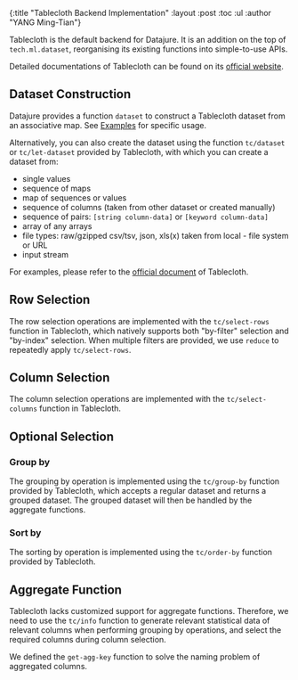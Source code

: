 {:title  "Tablecloth Backend Implementation"
 :layout :post
 :toc :ul
 :author "YANG Ming-Tian"}

Tablecloth is the default backend for Datajure. It is an addition on the top of `tech.ml.dataset`, reorganising its existing functions into simple-to-use APIs.

Detailed documentations of Tablecloth can be found on its [official website](https://scicloj.github.io/tablecloth/).

## Dataset Construction

Datajure provides a function `dataset` to construct a Tablecloth dataset from an associative map. See [Examples](/pages-output/examples/) for specific usage.

Alternatively, you can also create the dataset using the function `tc/dataset` or `tc/let-dataset` provided by Tablecloth, with which you can create a dataset from:

- single values
- sequence of maps
- map of sequences or values
- sequence of columns (taken from other dataset or created manually)
- sequence of pairs: `[string column-data]` or `[keyword column-data]`
- array of any arrays
- file types: raw/gzipped csv/tsv, json, xls(x) taken from local - file system or URL
- input stream

For examples, please refer to the [official document](https://scicloj.github.io/tablecloth/#Dataset_creation) of Tablecloth.

## Row Selection

The row selection operations are implemented with the `tc/select-rows` function in Tablecloth, which natively supports both "by-filter" selection and "by-index" selection. When multiple filters are provided, we use `reduce` to repeatedly apply `tc/select-rows`.

## Column Selection

The column selection operations are implemented with the `tc/select-columns` function in Tablecloth.

## Optional Selection

### Group by

The grouping by operation is implemented using the `tc/group-by` function provided by Tablecloth, which accepts a regular dataset and returns a grouped dataset. The grouped dataset will then be handled by the aggregate functions.

### Sort by

The sorting by operation is implemented using the `tc/order-by` function provided by Tablecloth.

## Aggregate Function

Tablecloth lacks customized support for aggregate functions. Therefore, we need to use the `tc/info` function to generate relevant statistical data of relevant columns when performing grouping by operations, and select the required columns during column selection.

We defined the `get-agg-key` function to solve the naming problem of aggregated columns.